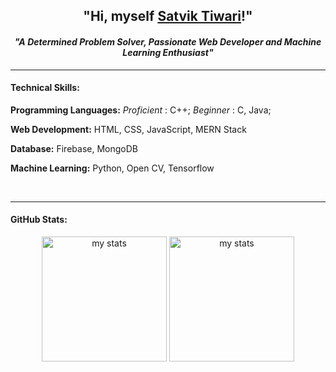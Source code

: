 <div>
  <h2 align="center">"Hi, myself <a href="https://satviktiwari.netlify.app/">Satvik Tiwari</a>!"</h2>
  <h4 align="center"><i>"A Determined Problem Solver, Passionate Web Developer and Machine Learning Enthusiast"</i></h4>
  <hr>
  <h4>Technical Skills: </h4>
  <p><b>Programming Languages:</b><i> Proficient </i>: C++; <i> Beginner </i>: C, Java;</p>
  <p><b>Web Development:</b> HTML, CSS, JavaScript, MERN Stack</p>
  <p><b>Database:</b> Firebase, MongoDB</p>
  <p><b>Machine Learning:</b> Python, Open CV, Tensorflow</p>
  <br>
  <hr>
  <h4 >GitHub Stats: </h4>
  <p align="center">
    <img src="https://github-readme-stats.vercel.app/api?username=satviktiwari&&show_icons=true&theme=algolia" title="my stats" height="200">
    <img src="https://github-readme-stats.vercel.app/api/top-langs/?username=satviktiwari&&show_icons=true&theme=algolia" title="my stats" height="200">
  </p>
</div>




